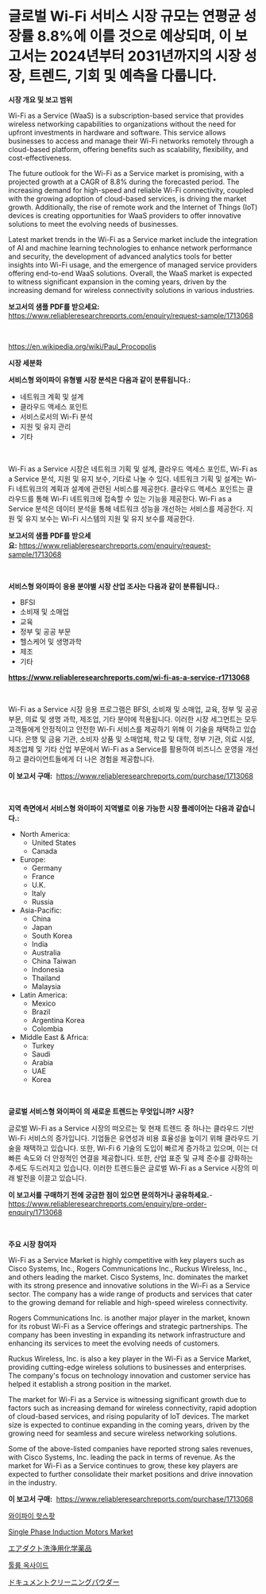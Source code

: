 <p><h1>글로벌 Wi-Fi 서비스 시장 규모는 연평균 성장률 8.8%에 이를 것으로 예상되며, 이 보고서는 2024년부터 2031년까지의 시장 성장, 트렌드, 기회 및 예측을 다룹니다.</h1></p><p><strong>시장 개요 및 보고 범위</strong></p>
<p><p>Wi-Fi as a Service (WaaS) is a subscription-based service that provides wireless networking capabilities to organizations without the need for upfront investments in hardware and software. This service allows businesses to access and manage their Wi-Fi networks remotely through a cloud-based platform, offering benefits such as scalability, flexibility, and cost-effectiveness.</p><p>The future outlook for the Wi-Fi as a Service market is promising, with a projected growth at a CAGR of 8.8% during the forecasted period. The increasing demand for high-speed and reliable Wi-Fi connectivity, coupled with the growing adoption of cloud-based services, is driving the market growth. Additionally, the rise of remote work and the Internet of Things (IoT) devices is creating opportunities for WaaS providers to offer innovative solutions to meet the evolving needs of businesses.</p><p>Latest market trends in the Wi-Fi as a Service market include the integration of AI and machine learning technologies to enhance network performance and security, the development of advanced analytics tools for better insights into Wi-Fi usage, and the emergence of managed service providers offering end-to-end WaaS solutions. Overall, the WaaS market is expected to witness significant expansion in the coming years, driven by the increasing demand for wireless connectivity solutions in various industries.</p></p>
<p><strong>보고서의 샘플 PDF를 받으세요:</strong> <a href="https://www.reliableresearchreports.com/enquiry/request-sample/1713068">https://www.reliableresearchreports.com/enquiry/request-sample/1713068</a></p>
<p>&nbsp;</p>
<p><a href="https://en.wikipedia.org/wiki/Paul_Procopolis">https://en.wikipedia.org/wiki/Paul_Procopolis</a></p>
<p><strong>시장 세분화</strong></p>
<p><strong>서비스형 와이파이 유형별 시장 분석은 다음과 같이 분류됩니다.:</strong></p>
<p><ul><li>네트워크 계획 및 설계</li><li>클라우드 액세스 포인트</li><li>서비스로서의 Wi-Fi 분석</li><li>지원 및 유지 관리</li><li>기타</li></ul></p>
<p>&nbsp;</p>
<p><p>Wi-Fi as a Service 시장은 네트워크 기획 및 설계, 클라우드 액세스 포인트, Wi-Fi as a Service 분석, 지원 및 유지 보수, 기타로 나눌 수 있다. 네트워크 기획 및 설계는 Wi-Fi 네트워크의 계획과 설계에 관련된 서비스를 제공한다. 클라우드 액세스 포인트는 클라우드를 통해 Wi-Fi 네트워크에 접속할 수 있는 기능을 제공한다. Wi-Fi as a Service 분석은 데이터 분석을 통해 네트워크 성능을 개선하는 서비스를 제공한다. 지원 및 유지 보수는 Wi-Fi 시스템의 지원 및 유지 보수를 제공한다.</p></p>
<p><strong>보고서의 샘플 PDF를 받으세요:</strong>&nbsp;<a href="https://www.reliableresearchreports.com/enquiry/request-sample/1713068">https://www.reliableresearchreports.com/enquiry/request-sample/1713068</a></p>
<p>&nbsp;</p>
<p><strong> 서비스형 와이파이 응용 분야별 시장 산업 조사는 다음과 같이 분류됩니다.:</strong></p>
<p><ul><li>BFSI</li><li>소비재 및 소매업</li><li>교육</li><li>정부 및 공공 부문</li><li>헬스케어 및 생명과학</li><li>제조</li><li>기타</li></ul></p>
<p><strong><a href="https://www.reliableresearchreports.com/wi-fi-as-a-service-r1713068">https://www.reliableresearchreports.com/wi-fi-as-a-service-r1713068</a></strong></p>
<p>&nbsp;</p>
<p><p>Wi-Fi as a Service 시장 응용 프로그램은 BFSI, 소비재 및 소매업, 교육, 정부 및 공공부문, 의료 및 생명 과학, 제조업, 기타 분야에 적용됩니다. 이러한 시장 세그먼트는 모두 고객들에게 안정적이고 안전한 Wi-Fi 서비스를 제공하기 위해 이 기술을 채택하고 있습니다. 은행 및 금융 기관, 소비자 상품 및 소매업체, 학교 및 대학, 정부 기관, 의료 시설, 제조업체 및 기타 산업 부문에서 Wi-Fi as a Service를 활용하여 비즈니스 운영을 개선하고 클라이언트들에게 더 나은 경험을 제공합니다.</p></p>
<p><strong>이 보고서 구매:</strong>&nbsp; <a href="https://www.reliableresearchreports.com/purchase/1713068">https://www.reliableresearchreports.com/purchase/1713068</a></p>
<p>&nbsp;</p>
<p><strong>지역 측면에서 서비스형 와이파이 지역별로 이용 가능한 시장 플레이어는 다음과 같습니다.:</strong></p>
<p><ul>
    <li>
        North America:
        <ul>
            <li>United States</li>
            <li>Canada</li>
        </ul>
    </li>
    <li>
        Europe:
        <ul>
            <li>Germany</li>
            <li>France</li>
            <li>U.K.</li>
            <li>Italy</li>
            <li>Russia</li>
        </ul>
    </li>
    <li>
        Asia-Pacific:
        <ul>
            <li>China</li>
            <li>Japan</li>
            <li>South Korea</li>
            <li>India</li>
            <li>Australia</li>
            <li>China Taiwan</li>
            <li>Indonesia</li>
            <li>Thailand</li>
            <li>Malaysia</li>
        </ul>
    </li>
    <li>
        Latin America:
        <ul>
            <li>Mexico</li>
            <li>Brazil</li>
            <li>Argentina Korea</li>
            <li>Colombia</li>
        </ul>
    </li>
    <li>
        Middle East & Africa:
        <ul>
            <li>Turkey</li>
            <li>Saudi</li>
            <li>Arabia</li>
            <li>UAE</li>
            <li>Korea</li>
        </ul>
    </li>
    </ul></p>
<p>&nbsp;</p>
<p><strong>글로벌 서비스형 와이파이 의 새로운 트렌드는 무엇입니까? 시장?</strong></p>
<p><p>글로벌 Wi-Fi as a Service 시장의 떠오르는 및 현재 트렌드 중 하나는 클라우드 기반 Wi-Fi 서비스의 증가입니다. 기업들은 유연성과 비용 효율성을 높이기 위해 클라우드 기술을 채택하고 있습니다. 또한, Wi-Fi 6 기술의 도입이 빠르게 증가하고 있으며, 이는 더 빠른 속도와 더 안정적인 연결을 제공합니다. 또한, 산업 표준 및 규제 준수를 강화하는 추세도 두드러지고 있습니다. 이러한 트렌드들은 글로벌 Wi-Fi as a Service 시장의 미래 발전을 이끌고 있습니다.</p></p>
<p><strong>이 보고서를 구매하기 전에 궁금한 점이 있으면 문의하거나 공유하세요.</strong>- <a href="https://www.reliableresearchreports.com/enquiry/pre-order-enquiry/1713068">https://www.reliableresearchreports.com/enquiry/pre-order-enquiry/1713068</a></p>
<p>&nbsp;</p>
<p><strong>주요 시장 참여자</strong></p>
<p><p>Wi-Fi as a Service Market is highly competitive with key players such as Cisco Systems, Inc., Rogers Communications Inc., Ruckus Wireless, Inc., and others leading the market. Cisco Systems, Inc. dominates the market with its strong presence and innovative solutions in the Wi-Fi as a Service sector. The company has a wide range of products and services that cater to the growing demand for reliable and high-speed wireless connectivity.</p><p>Rogers Communications Inc. is another major player in the market, known for its robust Wi-Fi as a Service offerings and strategic partnerships. The company has been investing in expanding its network infrastructure and enhancing its services to meet the evolving needs of customers.</p><p>Ruckus Wireless, Inc. is also a key player in the Wi-Fi as a Service Market, providing cutting-edge wireless solutions to businesses and enterprises. The company's focus on technology innovation and customer service has helped it establish a strong position in the market.</p><p>The market for Wi-Fi as a Service is witnessing significant growth due to factors such as increasing demand for wireless connectivity, rapid adoption of cloud-based services, and rising popularity of IoT devices. The market size is expected to continue expanding in the coming years, driven by the growing need for seamless and secure wireless networking solutions.</p><p>Some of the above-listed companies have reported strong sales revenues, with Cisco Systems, Inc. leading the pack in terms of revenue. As the market for Wi-Fi as a Service continues to grow, these key players are expected to further consolidate their market positions and drive innovation in the industry.</p></p>
<p><strong>이 보고서 구매:</strong>&nbsp;&nbsp;<a href="https://www.reliableresearchreports.com/purchase/1713068">https://www.reliableresearchreports.com/purchase/1713068</a></p>
<p><p><a href="https://github.com/vdhdwjyp90142/Market-Research-Report-List-2/blob/main/3037876168297.md">와이파이 핫스팟</a></p><p><a href="https://github.com/sardarp081/Market-Research-Report-List-1/blob/main/single-phase-induction-motors-market.md">Single Phase Induction Motors Market</a></p><p><a href="https://github.com/oqoeusbvpadwjs08/Market-Research-Report-List-2/blob/main/9034812157061.md">エアダクト洗浄用化学薬品</a></p><p><a href="https://github.com/langcat852024/Market-Research-Report-List-1/blob/main/2413414168296.md">툴륨 옥사이드</a></p><p><a href="https://github.com/KaliMetz2023/Market-Research-Report-List-1/blob/main/3356933157060.md">ドキュメントクリーニングパウダー</a></p></p>